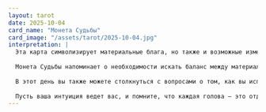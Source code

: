 ```yaml
---
layout: tarot
date: 2025-10-04
card_name: "Монета Судьбы"
card_image: "/assets/tarot/2025-10-04.jpg"
interpretation: |
  Эта карта символизирует материальные блага, но также и возможные изменения в судьбе. Она говорит о том, что сегодня вы можете столкнуться с важными решениями, связанными с финансами или карьерой. Возможно, вам предложат новую возможность, которая откроет двери, о которых вы и не мечтали. Однако рычаги этой судьбы находятся в ваших руках – помните, что ваши действия могут изменить не только ситуацию, но и ваше будущее.
  
  Монета Судьбы напоминает о необходимости искать баланс между материальным и духовным. Сегодня вам стоит задуматься о том, какие ваши желания ведут вас к изобилию, а какие могут оказаться пустыми. Обратите внимание на внутренние импульсы, которые могут подсказать вам, что действительно важно в жизни.
  
  В этот день вы также можете столкнуться с вопросами о том, как вы используете свои ресурсы. Постарайтесь оценить, куда уходит ваше время и энергия. Возможно, стоит инвестировать их в новые идеи или проекты, которые могут принести не только материальные, но и эмоциональные плоды. Это прекрасное время для нововведений и смелых шагов.
  
  Пусть ваша интуиция ведет вас, и помните, что каждая голова — это отдельная вселенная, а значит, ваши решения могут оказать влияние не только на вас, но и на окружающих. Не бойтесь доверять судьбе и принимать судьбоносные решения.
---
```


